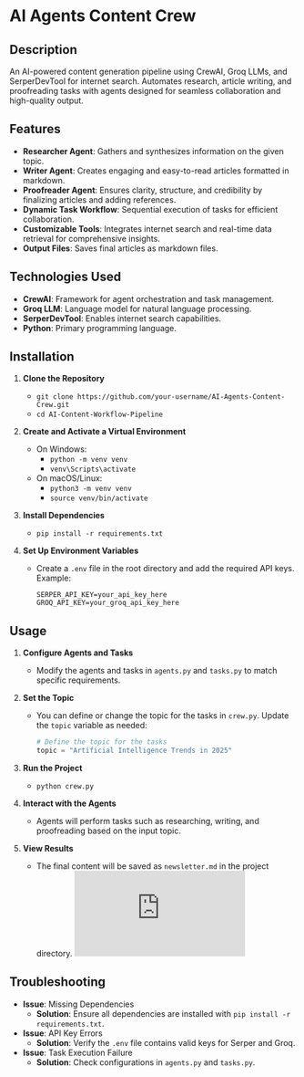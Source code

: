 # AI Agents Content Crew

## Description
An AI-powered content generation pipeline using CrewAI, Groq LLMs, and SerperDevTool for internet search. Automates research, article writing, and proofreading tasks with agents designed for seamless collaboration and high-quality output.

## Features
- **Researcher Agent**: Gathers and synthesizes information on the given topic.
- **Writer Agent**: Creates engaging and easy-to-read articles formatted in markdown.
- **Proofreader Agent**: Ensures clarity, structure, and credibility by finalizing articles and adding references.
- **Dynamic Task Workflow**: Sequential execution of tasks for efficient collaboration.
- **Customizable Tools**: Integrates internet search and real-time data retrieval for comprehensive insights.
- **Output Files**: Saves final articles as markdown files.

## Technologies Used
- **CrewAI**: Framework for agent orchestration and task management.
- **Groq LLM**: Language model for natural language processing.
- **SerperDevTool**: Enables internet search capabilities.
- **Python**: Primary programming language.

## Installation
1. **Clone the Repository**  
   - `git clone https://github.com/your-username/AI-Agents-Content-Crew.git`  
   - `cd AI-Content-Workflow-Pipeline`

2. **Create and Activate a Virtual Environment**  
   - On Windows:  
     - `python -m venv venv`  
     - `venv\Scripts\activate`
   - On macOS/Linux:  
     - `python3 -m venv venv`  
     - `source venv/bin/activate`

3. **Install Dependencies**  
   - `pip install -r requirements.txt`

4. **Set Up Environment Variables**  
   - Create a `.env` file in the root directory and add the required API keys. Example:
     ```plaintext
     SERPER_API_KEY=your_api_key_here
     GROQ_API_KEY=your_groq_api_key_here
     ```

## Usage
1. **Configure Agents and Tasks**  
   - Modify the agents and tasks in `agents.py` and `tasks.py` to match specific requirements.

2. **Set the Topic**  
   - You can define or change the topic for the tasks in `crew.py`. Update the `topic` variable as needed:
     ```python
     # Define the topic for the tasks
     topic = "Artificial Intelligence Trends in 2025"
     ```

3. **Run the Project**  
   - `python crew.py`

4. **Interact with the Agents**  
   - Agents will perform tasks such as researching, writing, and proofreading based on the input topic.

5. **View Results**  
   - The final content will be saved as `newsletter.md` in the project directory.
   ![alt text](https://github.com/sahilbishnoi26/AI-Agents-Content-Crew/blob/main/newsletter.md)

## Troubleshooting
- **Issue**: Missing Dependencies  
  - **Solution**: Ensure all dependencies are installed with `pip install -r requirements.txt`.
- **Issue**: API Key Errors  
  - **Solution**: Verify the `.env` file contains valid keys for Serper and Groq.
- **Issue**: Task Execution Failure  
  - **Solution**: Check configurations in `agents.py` and `tasks.py`.
